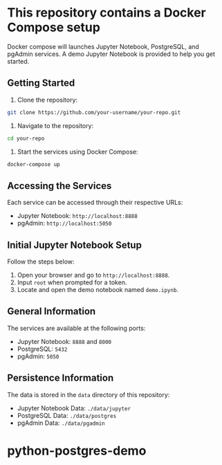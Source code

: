 # This repository contains a Docker Compose setup 

Docker compose will launches Jupyter Notebook, PostgreSQL, and pgAdmin services.
A demo Jupyter Notebook is provided to help you get started.

## Getting Started

1. Clone the repository:

```bash
git clone https://github.com/your-username/your-repo.git
```

1. Navigate to the repository:

```bash
cd your-repo
```

1. Start the services using Docker Compose:

```bash
docker-compose up
```

## Accessing the Services

Each service can be accessed through their respective URLs:

- Jupyter Notebook: `http://localhost:8888`
- pgAdmin: `http://localhost:5050`

## Initial Jupyter Notebook Setup

Follow the steps below:

1. Open your browser and go to `http://localhost:8888`.
2. Input `root` when prompted for a token.
3. Locate and open the demo notebook named `demo.ipynb`.

## General Information

The services are available at the following ports:

- Jupyter Notebook: `8888` and `8000`
- PostgreSQL: `5432`
- pgAdmin: `5050`

## Persistence Information

The data is stored in the `data` directory of this repository:

- Jupyter Notebook Data: `./data/jupyter`
- PostgreSQL Data: `./data/postgres`
- pgAdmin Data: `./data/pgadmin`
# python-postgres-demo
